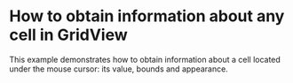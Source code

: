 # How to obtain information about any cell in GridView


<p>This example demonstrates how to obtain information about a cell located under the mouse cursor: its value, bounds and appearance.</p>

<br/>


